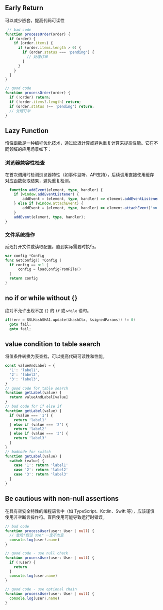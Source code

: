 ## Early Return

可以减少嵌套，提高代码可读性

```ts
 // bad code
function processOrder(order) {
  if (order) {
    if (order.items) {
      if (order.items.length > 0) {
        if (order.status === 'pending') {
          // 处理订单
        }
      }
    }
  }
}

// good code
function processOrder(order) {
  if (!order) return;
  if (!order.items?.length) return;
  if (order.status !== 'pending') return;
  // 处理订单
}
```

## Lazy Function

惰性函数是一种编程优化技术，通过延迟计算或避免重复计算来提高性能。它在不同领域的应用场景如下： 

### 浏览器兼容性检查

在首次调用时检测浏览器特性（如事件监听、API支持），后续调用直接使用缓存对应函数获取结果，避免重复检测。

```ts
  function addEvent(element, type, handler) {
    if (window.addEventListener) {
        addEvent = (element, type, handler) => element.addEventListener(type, handler);
    } else if (window.attachEvent) {
        addEvent = (element, type, handler) => element.attachEvent('on' + type, handler);
    }
    addEvent(element, type, handler);
}
```
### 文件系统操作
延迟打开文件或读取配置，直到实际需要时执行。

```go
var config *Config
func GetConfig() *Config {
  if config == nil {
      config = loadConfigFromFile()
  }
  return config
}
```

## no if or while without {}

绝对不允许出现不加 `{}` 的 `if` 或 `while` 语句。

```c
if((err = SSLHashSHA1.update(&hashCtx, &signedParams)) != 0)
  goto fail;
  goto fail; 
```

## value condition to table search

将值条件转换为表查找，可以提高代码可读性和性能。

```ts
const valueAndLabel = {
  '1': 'label1',
  '2': 'label2',
  '3': 'label3',
}
// good code for table search
function getLabel(value) {
  return valueAndLabel[value]
}
// bad code for if else if
function getLabel(value) {
  if (value === '1') {
    return 'label1'
  } else if (value === '2') {
    return 'label2'
  } else if (value === '3') {
    return 'label3'
  }
}
// badcode for switch
function getLabel(value) {
  switch (value) {
    case '1': return 'label1'
    case '2': return 'label2'
    case '3': return 'label3'
  }
}
```

## Be cautious with non-null assertions

在具有空安全特性的编程语言中（如 TypeScript、Kotlin、Swift 等），应该谨慎使用非空断言操作符。盲目使用可能导致运行时错误。

```ts
// bad code
function processUser(user: User | null) {
  // 危险!假设 user 一定不为空
  console.log(user!.name)  
}

// good code - use null check
function processUser(user: User | null) {
  if (!user) {
    return
  }
  console.log(user.name)
}

// good code - use optional chain
function processUser(user: User | null) {
  console.log(user?.name)
}
```
